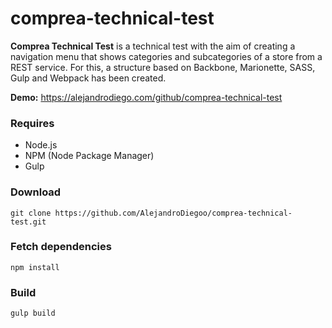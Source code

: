 # comprea-technical-test

**Comprea Technical Test** is a technical test with the aim of creating a navigation menu that shows categories and subcategories of a store from a REST service. For this, a structure based on Backbone, Marionette, SASS, Gulp and Webpack has been created.

**Demo:** https://alejandrodiego.com/github/comprea-technical-test

### Requires

  - Node.js
  - NPM (Node Package Manager)
  - Gulp

### Download

    git clone https://github.com/AlejandroDiegoo/comprea-technical-test.git

### Fetch dependencies

    npm install

### Build

    gulp build
